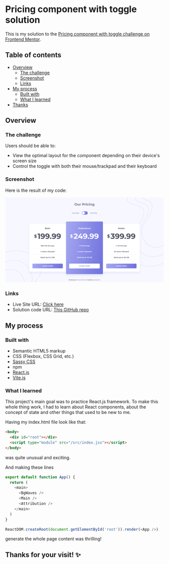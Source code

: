 # Pricing component with toggle solution

This is my solution to the [Pricing component with toggle challenge on Frontend Mentor](https://www.frontendmentor.io/challenges/pricing-component-with-toggle-8vPwRMIC).  

## Table of contents

- [Overview](#overview)
  - [The challenge](#the-challenge)
  - [Screenshot](#screenshot)
  - [Links](#links)
- [My process](#my-process)
  - [Built with](#built-with)
  - [What I learned](#what-i-learned)
- [Thanks](#thanks-for-your-visit-)

## Overview

### The challenge

Users should be able to:

- View the optimal layout for the component depending on their device's screen size
- Control the toggle with both their mouse/trackpad and their keyboard

### Screenshot

Here is the result of my code:

![](./screenshot.png)

### Links

- Live Site URL: [Click here](https://pricing-component-with-toggle-ten-theta.vercel.app/)
- Solution code URL: [This GitHub repo](https://github.com/anastasiiaal/pricing-component-with-toggle)

## My process

### Built with

- Semantic HTML5 markup
- CSS (Flexbox, CSS Grid, etc.)
- [Sassy CSS](https://sass-lang.com/)
- npm
- [React.js](https://reactjs.org/)
- [Vite.js](https://vitejs.dev/)

### What I learned

This project's main goal was to practice React.js framework.
To make this whole thing work, I had to learn about React components, about the concept of state and other things that used to be new to me.

Having my index.html file look like that:
```html
<body>
  <div id="root"></div>
  <script type="module" src="/src/index.jsx"></script>
</body>
```
was quite unusual and exciting. 

And making these lines 
```js
export default function App() {
  return (
    <main>
      <BgWaves />
      <Main />
      <Attribution />
    </main>
  )
}
```
```js
ReactDOM.createRoot(document.getElementById('root')).render(<App />)
```
generate the whole page content was thrilling!

## Thanks for your visit! ✨